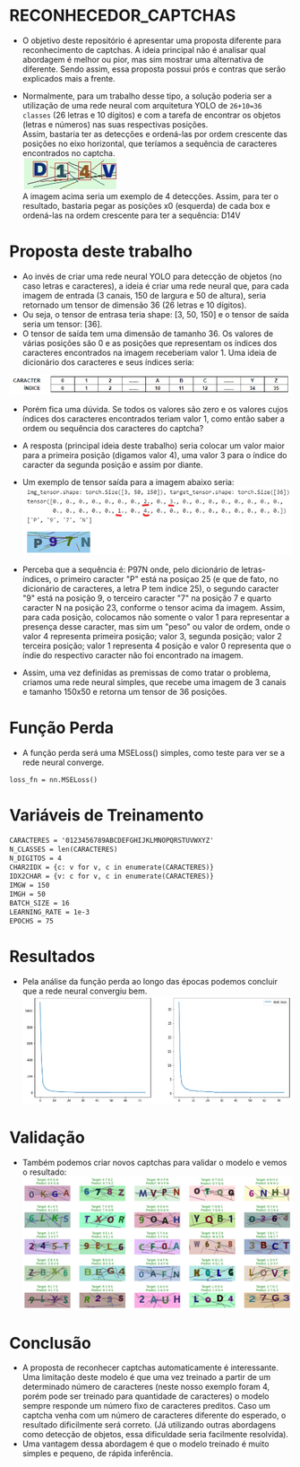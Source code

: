 # RECONHECEDOR_CAPTCHAS

- O objetivo deste repositório é apresentar uma proposta diferente para reconhecimento de captchas.  A ideia principal não é analisar qual abordagem é melhor ou pior, mas sim mostrar uma alternativa de diferente. Sendo assim, essa proposta possui prós e contras que serão explicados mais a frente.

- Normalmente, para um trabalho desse tipo, a solução poderia ser a utilização de uma rede neural com arquitetura YOLO de  ```26+10=36 classes``` (26 letras e 10 dígitos) e com a tarefa de encontrar os objetos (letras e números) nas suas respectivas posições.  
Assim, bastaria ter as detecções e ordená-las por ordem crescente das posições no eixo horizontal, que teríamos a sequência de caracteres encontrados no captcha.  
![Imagem1](./images/image1.jpg)  
A imagem acima seria um exemplo de 4 detecções. Assim, para ter o resultado, bastaria pegar as posições x0 (esquerda) de cada box e ordená-las na ordem crescente para ter a sequência: D14V

# Proposta deste trabalho

- Ao invés de criar uma rede neural YOLO para detecção de objetos (no caso letras e caracteres), a ideia é criar uma rede neural que, para cada imagem de entrada (3 canais, 150 de largura e 50 de altura), seria retornado um tensor de dimensão 36 (26 letras e 10 dígitos).
- Ou seja, o tensor de entrasa teria shape: [3, 50, 150] e o tensor de saída seria um tensor: [36].
- O tensor de saída tem uma dimensão de tamanho 36.  Os valores de várias posições são 0 e as posições que representam os índices dos caracteres encontrados na imagem receberiam valor 1. Uma ideia de dicionário dos caracteres e seus índices seria:  

![Image2](./images/image2.png)  

- Porém fica uma dúvida. Se todos os valores são zero e os valores cujos índices dos caracteres encontrados teriam valor 1, como então saber a ordem ou sequência dos caracteres do captcha?

- A resposta (principal ideia deste trabalho) seria colocar um valor maior para a primeira posição (digamos valor 4), uma valor 3 para o índice do caracter da segunda posição e assim por diante.  
- Um exemplo de tensor saída para a imagem abaixo seria:  
![Image3](./images/image3.png)  

- Perceba que a sequência é: P97N onde, pelo dicionário de letras-índices, o primeiro caracter "P" está na posiçao 25 (e que de fato, no dicionário de caracteres, a letra P tem índice 25), o segundo caracter "9" está na posição 9, o terceiro caracter "7" na posição 7 e quarto caracter N na posição 23, conforme o tensor acima da imagem. Assim, para cada posição, colocamos não somente o valor 1 para representar a presença desse caracter, mas sim um "peso" ou valor de ordem, onde o valor 4 representa primeira posição; valor 3, segunda posição; valor 2 terceira posição; valor 1 representa 4 posição e valor 0 representa que o índie do respectivo caracter não foi encontrado na imagem.

- Assim, uma vez definidas as premissas de como tratar o problema, criamos uma rede neural simples, que recebe uma imagem de 3 canais e tamanho 150x50 e retorna um tensor de 36 posições.  

# Função Perda
- A função perda será uma MSELoss() simples, como teste para ver se a rede neural converge.  
```
loss_fn = nn.MSELoss()
```

# Variáveis de Treinamento
```
CARACTERES = '0123456789ABCDEFGHIJKLMNOPQRSTUVWXYZ'
N_CLASSES = len(CARACTERES)
N_DIGITOS = 4
CHAR2IDX = {c: v for v, c in enumerate(CARACTERES)}
IDX2CHAR = {v: c for v, c in enumerate(CARACTERES)}
IMGW = 150
IMGH = 50
BATCH_SIZE = 16
LEARNING_RATE = 1e-3
EPOCHS = 75
```

# Resultados

- Pela análise da função perda ao longo das épocas podemos concluir que a rede neural convergiu bem.  
![ImageR](./images/image4.png)  

# Validação

- Também podemos criar novos captchas para validar o modelo e vemos o resultado:  
![ImageR2](./images/image5.png)  

# Conclusão

- A proposta de reconhecer captchas automaticamente é interessante. Uma limitação deste modelo é que uma vez treinado a partir de um determinado número de caracteres (neste nosso exemplo foram 4, porém pode ser treinado para quantidade de caracteres) o modelo sempre responde um número fixo de caracteres preditos. Caso um captcha venha com um número de caracteres diferente do esperado, o resultado dificilmente será correto. (Já utilizando outras abordagens como detecção de objetos, essa dificuldade seria facilmente resolvida).
- Uma vantagem dessa abordagem é que o modelo treinado é muito simples e pequeno, de rápida inferência.
